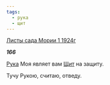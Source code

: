 ```yaml
---
tags:
  - рука
  - щит
---
```

[Листы сада Мории 1 1924г](https://127.0.0.1:4002/agni/1924)

___166___

[Рука](../../../tags/#рука) Моя являет вам [Щит](../../../tags/#[щит](../../../tags/#щит)) на защиту.   

Тучу Рукою, считаю, отведу.   

